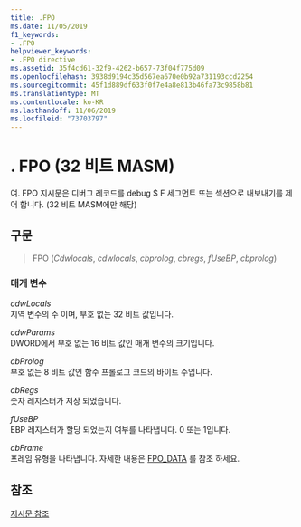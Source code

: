 ```yaml
---
title: .FPO
ms.date: 11/05/2019
f1_keywords:
- .FPO
helpviewer_keywords:
- .FPO directive
ms.assetid: 35f4cd61-32f9-4262-b657-73f04f775d09
ms.openlocfilehash: 3938d9194c35d567ea670e0b92a731193ccd2254
ms.sourcegitcommit: 45f1d889df633f0f7e4a8e813b46fa73c9858b81
ms.translationtype: MT
ms.contentlocale: ko-KR
ms.lasthandoff: 11/06/2019
ms.locfileid: "73703797"
---
```

# <a name="fpo-32-bit-masm"></a>. FPO (32 비트 MASM)

여. FPO 지시문은 디버그 레코드를 debug $ F 세그먼트 또는 섹션으로 내보내기를 제어 합니다. (32 비트 MASM에만 해당)

## <a name="syntax"></a>구문

> FPO (*Cdwlocals*, *cdwlocals*, *cbprolog*, *cbregs*, *fUseBP*, *cbprolog*)

### <a name="parameters"></a>매개 변수

*cdwLocals*<br/>
지역 변수의 수 이며, 부호 없는 32 비트 값입니다.

*cdwParams*<br/>
DWORD에서 부호 없는 16 비트 값인 매개 변수의 크기입니다.

*cbProlog*<br/>
부호 없는 8 비트 값인 함수 프롤로그 코드의 바이트 수입니다.

*cbRegs*<br/>
숫자 레지스터가 저장 되었습니다.

*fUseBP*<br/>
EBP 레지스터가 할당 되었는지 여부를 나타냅니다. 0 또는 1입니다.

*cbFrame*<br/>
프레임 유형을 나타냅니다.  자세한 내용은 [FPO_DATA](/windows/win32/api/winnt/ns-winnt-fpo_data) 를 참조 하세요.

## <a name="see-also"></a>참조

[지시문 참조](../../assembler/masm/directives-reference.md)<br/>
